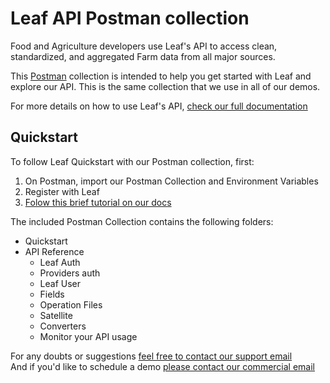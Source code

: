 # Leaf API Postman collection

Food and Agriculture developers use Leaf's API to access clean, standardized,
and aggregated Farm data from all major sources.

This [Postman](https://www.postman.com/) collection is intended to help you get
started with Leaf and explore our API. This is the same collection that we use
in all of our demos.

For more details on how to use Leaf's API, [check our full documentation](https://docs.withleaf.io)

## Quickstart

To follow Leaf Quickstart with our Postman collection, first:
1. On Postman, import our Postman Collection and Environment Variables
1. Register with Leaf
1. [Folow this brief tutorial on our docs](https://leaf-agriculture.github.io/docs/docs/quickstart)

The included Postman Collection contains the following folders:  
- Quickstart
- API Reference
	- Leaf Auth
	- Providers auth
	- Leaf User
	- Fields
	- Operation Files
	- Satellite
	- Converters
	- Monitor your API usage


For any doubts or suggestions [feel free to contact our support email](mailto:help@withleaf.io)  
And if you'd like to schedule a demo [please contact our commercial email](mailto:connect@withleaf.io)
